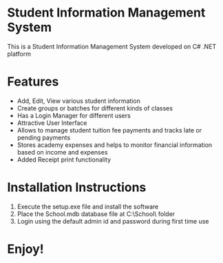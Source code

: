 # Student Information Management System
This is a Student Information Management System developed on C# .NET platform

# Features
- Add, Edit, View various student information
- Create groups or batches for different kinds of classes
- Has a Login Manager for different users
- Attractive User Interface
- Allows to manage student tuition fee payments and tracks late or pending payments
- Stores academy expenses and helps to monitor financial information based on income and expenses
- Added Receipt print functionality

# Installation Instructions

1. Execute the setup.exe file and install the software
2. Place the School.mdb database file at C:\School\ folder
3. Login using the default admin id and password during first time use

# Enjoy!

